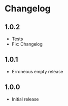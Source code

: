 # Changelog

## 1.0.2

* Tests
* Fix: Changelog

## 1.0.1

* Erroneous empty release

## 1.0.0

* Initial release
